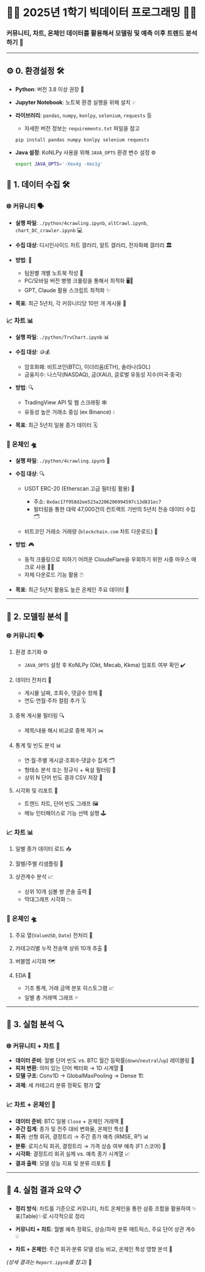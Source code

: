 # 🐱‍💻 2025년 1학기 빅데이터 프로그래밍 🐱‍👓

### 커뮤니티, 차트, 온체인 데이터를 활용해서 모델링 및 예측 이후 트렌드 분석하기  🎉

---

## ⚙️ 0. 환경설정 🛠️

* **Python**: 버전 3.8 이상 권장 🐍
* **Jupyter Notebook**: 노트북 환경 실행을 위해 설치 💡
* **라이브러리**: `pandas`, `numpy`, `konlpy`, `selenium`, `requests` 등

  * 자세한 버전 정보는 `requirements.txt` 파일을 참고

  ```bash
  pip install pandas numpy konlpy selenium requests
  ```
* **Java 설정**: KoNLPy 사용을 위해 `JAVA_OPTS` 환경 변수 설정 ⚙️

  ```bash
  export JAVA_OPTS='-Xmx4g -Xms1g'
  ```  

  

## 📂 1. 데이터 수집 🛠️

### 🌐 커뮤니티 🗣️

* **실행 파일**: `./python/4crawling.ipynb`, `altCrawl.ipynb`, `chart_DC_crawler.ipynb` 💻
* **수집 대상**: 디시인사이드 차트 갤러리, 알트 갤러리, 전자화폐 갤러리 🏛️
* **방법**: 🤖

  * 팀원별 개별 노트북 작성 📒
  * PC/모바일 버전 병행 크롤링을 통해서 최적화 🖥️📱
  * GPT, Claude 활용 스크립트 최적화 ✨
* **목표**: 최근 5년치, 각 커뮤니티당 10만 개 게시물 🎯

### 📈 차트 📊

* **실행 파일**: `./python/TrvChart.ipynb` 📊
* **수집 대상**: 🪙💰

  * 암호화폐: 비트코인(BTC), 이더리움(ETH), 솔라나(SOL)
  * 금융지수: 나스닥(NASDAQ), 금(XAU), 글로벌 유동성 지수(미국·중국)
* **방법**: 🔍

  * TradingView API 및 웹 스크래핑 🕸️
  * 유동성 높은 거래소 중심 (ex Binance) 💧
* **목표**: 최근 5년치 일봉 종가 데이터 🗓️

### 🔗 온체인 🛸

* **실행 파일**: `./python/4crawling.ipynb` 🤖
* **수집 대상**: 🔍

  * USDT ERC-20 (Etherscan 고급 필터링 활용) 🦄

    * 주소: `0xdac17f958d2ee523a2206206994597c13d831ec7`
    * 필터링을 통한 대략 47,000건의 컨트랙트 기반의 5년치 전송 데이터 수집 🗂️
  * 비트코인 거래소 거래량 (`blockchain.com` 차트 다운로드) 💱
* **방법**: 🎮

  * 동적 크롤링으로 피하기 어려운 CloudeFlare을 우회하기 위한 시중 마우스 매크로 사용 🤹‍♂️
  * 자체 다운로드 기능 활용 🖱️
* **목표**: 최근 5년치 활용도 높은 온체인 주요 데이터 🌊

---

## 🤖 2. 모델링 분석 🧠

### 🌐 커뮤니티 🗣️

1. 환경 초기화 ⚙️

   * `JAVA_OPTS` 설정 후 KoNLPy (Okt, Mecab, Kkma) 임포트 여부 확인 ✔️
2. 데이터 전처리 🧹

   * 게시물 날짜, 조회수, 댓글수 정제 📅
   * 연도·연월·주차 컬럼 추가 🗓️
3. 중복 게시물 필터링 🔍

   * 제목/내용 해시 비교로 중복 제거 ✂️
4. 통계 및 빈도 분석 📊

   * 연·월·주별 게시글·조회수·댓글수 집계 🗂️
   * 형태소 분석 또는 정규식 + 욕설 필터링 🚫
   * 상위 N 단어 빈도 결과 CSV 저장 📝
5. 시각화 및 리포트 🎨

   * 트렌드 차트, 단어 빈도 그래프 🖼️
   * 메뉴 인터페이스로 기능 선택 실행 🕹️

### 📈 차트 📊

1. 일별 종가 데이터 로드 📥
2. 월별/주별 리샘플링 🔄
3. 상관계수 분석 📈

   * 상위 10개 심볼 쌍 콘솔 출력 💬
   * 막대그래프 시각화 📉

### 🔗 온체인 🛸

1. 주요 열(`ValueUSD`, `Date`) 전처리 🧹
2. 카테고리별 누적 전송액 상위 10개 추출 🚀
3. 버블맵 시각화 🗺️
4. EDA 🧪

   * 기초 통계, 거래 금액 분포 히스토그램 📈
   * 일별 총 거래액 그래프 💦

---

## 🔬 3. 실험 분석 🔍

### 🌐 커뮤니티 + 차트 🤝

* **데이터 준비**: 월별 단어 빈도 vs. BTC 월간 등락률(`down`/`neutral`/`up`) 레이블링 🎯
* **피처 변환**: 의미 있는 단어 벡터화 → 1D 시계열 🧩
* **모델 구조**: Conv1D → GlobalMaxPooling → Dense 🏗️
* **과제**: 세 카테고리 분류 정확도 평가 🏆

### 📈 차트 + 온체인 🔗

* **데이터 준비**: BTC 일봉 `Close` + 온체인 거래액 💸
* **주간 집계**: 종가 및 전주 대비 변화율, 온체인 특성 📆
* **회귀**: 선형 회귀, 결정트리 → 주간 종가 예측 (RMSE, R²) 📊
* **분류**: 로지스틱 회귀, 결정트리 → 가격 상승 여부 예측 (F1 스코어) 🎯
* **시각화**: 결정트리 회귀 실제 vs. 예측 종가 시계열 📈
* **결과 출력**: 모델 성능 지표 및 분류 리포트 📑

---

## 📝 4. 실험 결과 요약 📋

* **정리 방식**: 차트를 기준으로 커뮤니티, 차트 온체인을 통한 삼중 조합을 활용하여 ✨표(Table)✨로 시각적으로 정리

* **커뮤니티 + 차트**: 월별 예측 정확도, 상승/하락 분류 매트릭스, 주요 단어 상관 계수 💡

* **차트 + 온체인**: 주간 회귀·분류 모델 성능 비교, 온체인 특성 영향 분석 🔗

*(상세 결과는 `Report.ipynb`를 참고)* 📘
